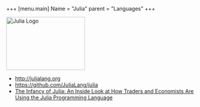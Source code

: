 +++
[menu.main]
Name = "Julia"
parent = "Languages"
+++

<img src="http://julialang.org/images/logo_hires.png" alt="Julia Logo" width="210" height="142"></img>

- http://julialang.org
- https://github.com/JuliaLang/julia
- [The Infancy of Julia: An Inside Look at How Traders and Economists Are Using the Julia Programming Language](http://www.waterstechnology.com/waters/feature/2476518/the-infancy-of-julia-an-inside-look-at-how-traders-and-economists-are-using-the-julia-programming-language)